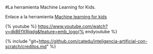 #La herramienta Machine Learning for Kids.

Enlace a la herramienta [Machine learning for kids](https://machinelearningforkids.co.uk/#!/about)

{% youtube %} https://www.youtube.com/watch?v=dkBEfXRjqdg&feature=emb_logo{% endyoutube %} 


{% include "git+https://github.com/catedu/inteligencia-artificial-con-scratch/creditos.md" %}